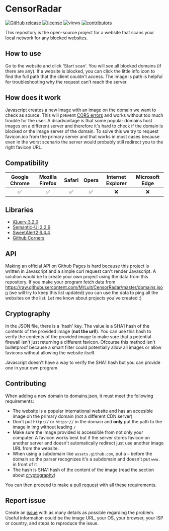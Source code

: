 # CensorRadar
[![GitHub release](https://img.shields.io/github/release/MrLuit/CensorRadar.svg?style=flat-square&colorB=E67233)](https://github.com/MrLuit/CensorRadar/releases) [![license](https://img.shields.io/github/license/MrLuit/CensorRadar.svg?style=flat-square)](https://github.com/MrLuit/CensorRadar/LICENSE.md) ![views](https://img.shields.io/badge/views-1k-brightgreen.svg?style=flat-square) [![contributors](https://img.shields.io/github/contributors/MrLuit/CensorRadar.svg?style=flat-square)](https://github.com/MrLuit/CensorRadar/graphs/contributors)

This repository is the open-source project for a website that scans your local network for any blocked websites.

## How to use

Go to the website and click 'Start scan'. You will see all blocked domains (if there are any). If a website is blocked, you can click the little info icon to find the full path that the client couldn't access. The image is path is helpful for troubleshooting why the request can't reach the server.

## How does it work

Javascript creates a new image with an image on the domain we want to check as source. This will prevent [CORS errors](https://enable-cors.org/) and works without too much trouble for the user. A disadvantage is that some popular domains host images on a different server and therefore it's hard to check if the domain is blocked or the image server of the domain. To solve this we try to request favicon.ico from the primary server and that works in most cases because even in the worst scenario the server would probably still redirect you to the right favicon URL.

## Compatibility

|   Google Chrome    |   Mozilla Firefox  |        Safari      |       Opera        | Internet Explorer | Microsoft Edge |
|:------------------:|:------------------:|:------------------:|:------------------:|:-----------------:|:--------------:|
| :white_check_mark: | :white_check_mark: | :white_check_mark: | :white_check_mark: |       :x:         |      :x:       |


## Libraries

* [jQuery 3.2.0](https://github.com/jquery/jquery/tree/3.2.0)
* [Semantic-UI 2.2.9](https://github.com/Semantic-Org/Semantic-UI/tree/2.2.9)
* [SweetAlert2 6.4.4](https://github.com/limonte/sweetalert2/tree/v6.4.4)
* [Github Corners](https://github.com/tholman/github-corners)

## API

Making an official API on Github Pages is hard because this project is written in Javascript and a simple curl request can't render Javascript. A solution would be to create your own project using the data from this repository. If you make your program fetch data from https://raw.githubusercontent.com/MrLuit/CensorRadar/master/domains.json (we will try to keep this list updated) you can use the data to ping all the websites on the list. Let me know about projects you've created :)

## Cryptography

In the JSON file, there is a 'hash' key. The value is a SHA1 hash of the contents of the provided image (**not the url!**). You can use this hash to verify the contents of the provided image to make sure that a potential firewall isn't just returning a different favicon. Ofcourse this method isn't bulletproof because a smart filter could potentially allow all images or allow favicons without allowing the website itself.

Javascript doesn't have a way to verify the SHA1 hash but you can provide one in your own program.

## Contributing

When adding a new domain to domains.json, it must meet the following requirements:
* The website is a popular international website and has an accesible image on the primary domain (not a different CDN server)
* Don't put `http://` or `https://` in the domain and **only** put the path to the image in img without leading `/`
* Make sure the image provided is accessible from not only your computer. A favicon works best but if the server stores favicon on another server and doesn't automatically redirect just use another image URL from the website.
* When using a subdomain like `assets.github.com`, put a `~` before the domain so the parser recognizes it's a subdomain and doesn't put `www.` in front of it
* The hash is SHA1 hash of the content of the image (read the section about [cryptography](https://github.com/MrLuit/CensorRadar#cryptography))

You can then proceed to make a [pull request](https://github.com/MrLuit/CensorRadar/pulls) with all these requirements.

## Report issue

Create an [issue](https://github.com/MrLuit/CensorRadar/issues) with as many details as possible regarding the problem. Useful information could be the image URL, your OS, your browser, your ISP or country, and steps to reproduce the issue.